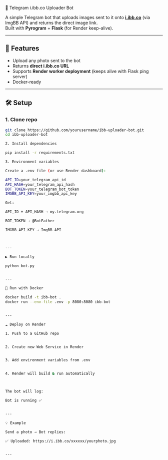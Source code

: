📸 Telegram i.ibb.co Uploader Bot

A simple Telegram bot that uploads images sent to it onto **[i.ibb.co](https://i.ibb.co)** (via ImgBB API) and returns the direct image link.  
Built with **Pyrogram** + **Flask** (for Render keep-alive).

---

## 🚀 Features
- Upload any photo sent to the bot
- Returns **direct i.ibb.co URL**
- Supports **Render worker deployment** (keeps alive with Flask ping server)
- Docker-ready

---

## 🛠️ Setup

### 1. Clone repo
```bash
git clone https://github.com/yourusername/ibb-uploader-bot.git
cd ibb-uploader-bot

2. Install dependencies

pip install -r requirements.txt

3. Environment variables

Create a .env file (or use Render dashboard):

API_ID=your_telegram_api_id
API_HASH=your_telegram_api_hash
BOT_TOKEN=your_telegram_bot_token
IMGBB_API_KEY=your_imgbb_api_key

Get:

API_ID + API_HASH → my.telegram.org

BOT_TOKEN → @BotFather

IMGBB_API_KEY → ImgBB API



---

▶️ Run locally

python bot.py


---

🐳 Run with Docker

docker build -t ibb-bot .
docker run --env-file .env -p 8080:8080 ibb-bot


---

☁️ Deploy on Render

1. Push to a GitHub repo


2. Create new Web Service in Render


3. Add environment variables from .env


4. Render will build & run automatically



The bot will log:

Bot is running ✅


---

💡 Example

Send a photo → Bot replies:

✅ Uploaded: https://i.ibb.co/xxxxxx/yourphoto.jpg


---





